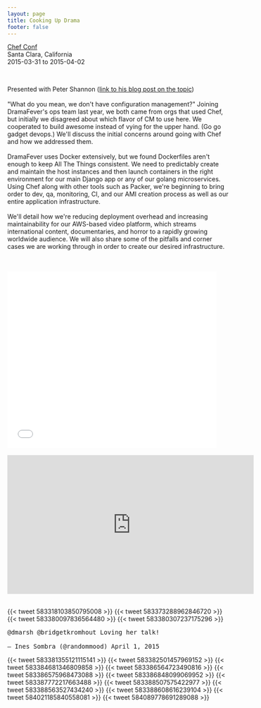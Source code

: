 ```yaml
---
layout: page
title: Cooking Up Drama
footer: false
---
```


<a href="http://sched.co/2HaE">Chef Conf</a><br>
Santa Clara, California<br>
2015-03-31 to 2015-04-02<br>

<br>

Presented with Peter Shannon (<a href="http://peterjshan.com/posts/2015/04/chefconf2015/">link to his blog post on the topic</a>)
<br>
<br>
"What do you mean, we don't have configuration management?" Joining DramaFever's ops team last year, we both came from orgs that used Chef, but initially we disagreed about which flavor of CM to use here. We cooperated to build awesome instead of vying for the upper hand. (Go go gadget devops.) We'll discuss the initial concerns around going with Chef and how we addressed them.
<br>
<br>
DramaFever uses Docker extensively, but we found Dockerfiles aren't enough to keep All The Things consistent. We need to predictably create and maintain the host instances and then launch containers in the right environment for our main Django app or any of our golang microservices. Using Chef along with other tools such as Packer, we're beginning to bring order to dev, qa, monitoring, CI, and our AMI creation process as well as our entire application infrastructure. 
<br>
<br>
We'll detail how we're reducing deployment overhead and increasing maintainability for our AWS-based video platform, which streams international content, documentaries, and horror to a rapidly growing worldwide audience.  We will also share some of the pitfalls and corner cases we are working through in order to create our desired infrastructure.

<br>
<br>
<iframe src="//www.slideshare.net/slideshow/embed_code/46616404" width="476" height="400" frameborder="0" marginwidth="0" marginheight="0" scrolling="no"></iframe>
<br>
<br>

<iframe width="560" height="315" src="https://www.youtube.com/embed/8fcDZB-QMRA" frameborder="0" allowfullscreen></iframe>
<br>
<br>


{{< tweet 583318103850795008 >}}
{{< tweet 583373288962846720 >}}
{{< tweet 583380097836564480 >}}
{{< tweet 583380307237175296 >}}
<pre>
@dmarsh @bridgetkromhout Loving her talk!

— Ines Sombra (@randommood) April 1, 2015
</pre>

{{< tweet 583381355121115141 >}}
{{< tweet 583382501457969152 >}}
{{< tweet 583384681346809858 >}}
{{< tweet 583386564723490816 >}}
{{< tweet 583386575968473088 >}}
{{< tweet 583386848099069952 >}}
{{< tweet 583387772217663488 >}}
{{< tweet 583388507575422977 >}}
{{< tweet 583388563527434240 >}}
{{< tweet 583388608616239104 >}}
{{< tweet 584021185840558081 >}}
{{< tweet 584089778691289088 >}}
